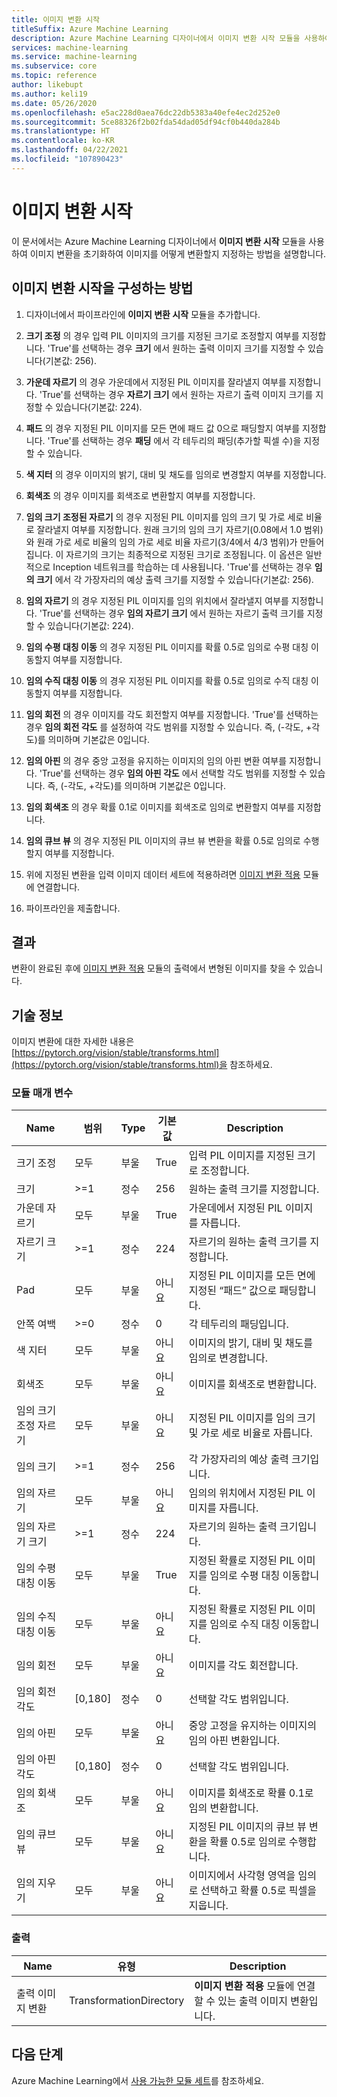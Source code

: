 ```yaml
---
title: 이미지 변환 시작
titleSuffix: Azure Machine Learning
description: Azure Machine Learning 디자이너에서 이미지 변환 시작 모듈을 사용하여 이미지 변환을 초기화하는 방법에 대해 알아봅니다.
services: machine-learning
ms.service: machine-learning
ms.subservice: core
ms.topic: reference
author: likebupt
ms.author: keli19
ms.date: 05/26/2020
ms.openlocfilehash: e5ac228d0aea76dc22db5383a40efe4ec2d252e0
ms.sourcegitcommit: 5ce88326f2b02fda54dad05df94cf0b440da284b
ms.translationtype: HT
ms.contentlocale: ko-KR
ms.lasthandoff: 04/22/2021
ms.locfileid: "107890423"
---
```

# <a name="init-image-transformation"></a>이미지 변환 시작

이 문서에서는 Azure Machine Learning 디자이너에서 **이미지 변환 시작** 모듈을 사용하여 이미지 변환을 초기화하여 이미지를 어떻게 변환할지 지정하는 방법을 설명합니다.

## <a name="how-to-configure-init-image-transformation"></a>이미지 변환 시작을 구성하는 방법

1.  디자이너에서 파이프라인에 **이미지 변환 시작** 모듈을 추가합니다. 

2.  **크기 조정** 의 경우 입력 PIL 이미지의 크기를 지정된 크기로 조정할지 여부를 지정합니다. 'True'를 선택하는 경우 **크기** 에서 원하는 출력 이미지 크기를 지정할 수 있습니다(기본값: 256). 

3.  **가운데 자르기** 의 경우 가운데에서 지정된 PIL 이미지를 잘라낼지 여부를 지정합니다. 'True'를 선택하는 경우 **자르기 크기** 에서 원하는 자르기 출력 이미지 크기를 지정할 수 있습니다(기본값: 224).  

4.  **패드** 의 경우 지정된 PIL 이미지를 모든 면에 패드 값 0으로 패딩할지 여부를 지정합니다. 'True'를 선택하는 경우 **패딩** 에서 각 테두리의 패딩(추가할 픽셀 수)을 지정할 수 있습니다.

5.  **색 지터** 의 경우 이미지의 밝기, 대비 및 채도를 임의로 변경할지 여부를 지정합니다.

6.  **회색조** 의 경우 이미지를 회색조로 변환할지 여부를 지정합니다.

7.  **임의 크기 조정된 자르기** 의 경우 지정된 PIL 이미지를 임의 크기 및 가로 세로 비율로 잘라낼지 여부를 지정합니다. 원래 크기의 임의 크기 자르기(0.08에서 1.0 범위)와 원래 가로 세로 비율의 임의 가로 세로 비율 자르기(3/4에서 4/3 범위)가 만들어집니다. 이 자르기의 크기는 최종적으로 지정된 크기로 조정됩니다.
    이 옵션은 일반적으로 Inception 네트워크를 학습하는 데 사용됩니다. 'True'를 선택하는 경우 **임의 크기** 에서 각 가장자리의 예상 출력 크기를 지정할 수 있습니다(기본값: 256).

8.  **임의 자르기** 의 경우 지정된 PIL 이미지를 임의 위치에서 잘라낼지 여부를 지정합니다. 'True'를 선택하는 경우 **임의 자르기 크기** 에서 원하는 자르기 출력 크기를 지정할 수 있습니다(기본값: 224).

9.  **임의 수평 대칭 이동** 의 경우 지정된 PIL 이미지를 확률 0.5로 임의로 수평 대칭 이동할지 여부를 지정합니다.

10.  **임의 수직 대칭 이동** 의 경우 지정된 PIL 이미지를 확률 0.5로 임의로 수직 대칭 이동할지 여부를 지정합니다.

11.  **임의 회전** 의 경우 이미지를 각도 회전할지 여부를 지정합니다. 'True'를 선택하는 경우 **임의 회전 각도** 를 설정하여 각도 범위를 지정할 수 있습니다. 즉, (-각도, +각도)를 의미하며 기본값은 0입니다.

12.  **임의 아핀** 의 경우 중앙 고정을 유지하는 이미지의 임의 아핀 변환 여부를 지정합니다. 'True'를 선택하는 경우 **임의 아핀 각도** 에서 선택할 각도 범위를 지정할 수 있습니다. 즉, (-각도, +각도)를 의미하며 기본값은 0입니다.

13.  **임의 회색조** 의 경우 확률 0.1로 이미지를 회색조로 임의로 변환할지 여부를 지정합니다.

14.  **임의 큐브 뷰** 의 경우 지정된 PIL 이미지의 큐브 뷰 변환을 확률 0.5로 임의로 수행할지 여부를 지정합니다.


16.  위에 지정된 변환을 입력 이미지 데이터 세트에 적용하려면 [이미지 변환 적용](apply-image-transformation.md) 모듈에 연결합니다.

17. 파이프라인을 제출합니다.

## <a name="results"></a>결과

변환이 완료된 후에 [이미지 변환 적용](apply-image-transformation.md) 모듈의 출력에서 변형된 이미지를 찾을 수 있습니다.


## <a name="technical-notes"></a>기술 정보  

이미지 변환에 대한 자세한 내용은 [https://pytorch.org/vision/stable/transforms.html](https://pytorch.org/vision/stable/transforms.html)을 참조하세요.

###  <a name="module-parameters"></a>모듈 매개 변수  

| Name                    | 범위   | Type    | 기본값 | Description                              |
| ----------------------- | ------- | ------- | ------- | ---------------------------------------- |
| 크기 조정                  | 모두     | 부울 | True    | 입력 PIL 이미지를 지정된 크기로 조정합니다. |
| 크기                    | >=1     | 정수 | 256     | 원하는 출력 크기를 지정합니다.          |
| 가운데 자르기             | 모두     | 부울 | True    | 가운데에서 지정된 PIL 이미지를 자릅니다.  |
| 자르기 크기               | >=1     | 정수 | 224     | 자르기의 원하는 출력 크기를 지정합니다. |
| Pad                     | 모두     | 부울 | 아니요   | 지정된 PIL 이미지를 모든 면에 지정된 “패드” 값으로 패딩합니다. |
| 안쪽 여백                 | >=0     | 정수 | 0       | 각 테두리의 패딩입니다.                   |
| 색 지터            | 모두     | 부울 | 아니요   | 이미지의 밝기, 대비 및 채도를 임의로 변경합니다. |
| 회색조               | 모두     | 부울 | 아니요   | 이미지를 회색조로 변환합니다.               |
| 임의 크기 조정 자르기     | 모두     | 부울 | 아니요   | 지정된 PIL 이미지를 임의 크기 및 가로 세로 비율로 자릅니다. |
| 임의 크기             | >=1     | 정수 | 256     | 각 가장자리의 예상 출력 크기입니다.        |
| 임의 자르기             | 모두     | 부울 | 아니요   | 임의의 위치에서 지정된 PIL 이미지를 자릅니다. |
| 임의 자르기 크기        | >=1     | 정수 | 224     | 자르기의 원하는 출력 크기입니다.          |
| 임의 수평 대칭 이동  | 모두     | 부울 | True    | 지정된 확률로 지정된 PIL 이미지를 임의로 수평 대칭 이동합니다. |
| 임의 수직 대칭 이동    | 모두     | 부울 | 아니요   | 지정된 확률로 지정된 PIL 이미지를 임의로 수직 대칭 이동합니다. |
| 임의 회전         | 모두     | 부울 | 아니요   | 이미지를 각도 회전합니다.                |
| 임의 회전 각도 | [0,180] | 정수 | 0       | 선택할 각도 범위입니다.          |
| 임의 아핀           | 모두     | 부울 | 아니요   | 중앙 고정을 유지하는 이미지의 임의 아핀 변환입니다. |
| 임의 아핀 각도   | [0,180] | 정수 | 0       | 선택할 각도 범위입니다.          |
| 임의 회색조        | 모두     | 부울 | 아니요   | 이미지를 회색조로 확률 0.1로 임의 변환합니다. |
| 임의 큐브 뷰      | 모두     | 부울 | 아니요   | 지정된 PIL 이미지의 큐브 뷰 변환을 확률 0.5로 임의로 수행합니다. |
| 임의 지우기          | 모두     | 부울 | 아니요   | 이미지에서 사각형 영역을 임의로 선택하고 확률 0.5로 픽셀을 지웁니다. |

###  <a name="output"></a>출력  

| Name                        | 유형                    | Description                              |
| --------------------------- | ----------------------- | ---------------------------------------- |
| 출력 이미지 변환 | TransformationDirectory | **이미지 변환 적용** 모듈에 연결할 수 있는 출력 이미지 변환입니다. |

## <a name="next-steps"></a>다음 단계

Azure Machine Learning에서 [사용 가능한 모듈 세트](module-reference.md)를 참조하세요. 